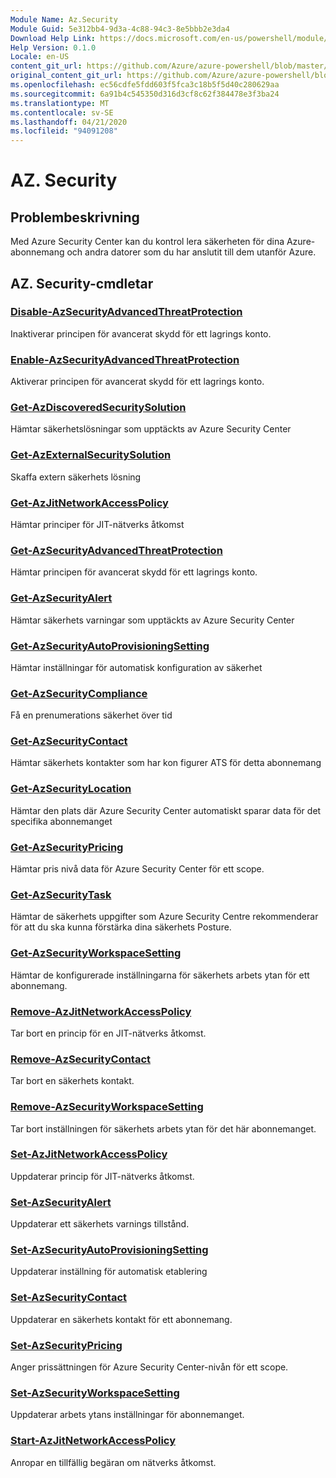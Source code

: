```yaml
---
Module Name: Az.Security
Module Guid: 5e312bb4-9d3a-4c88-94c3-8e5bbb2e3da4
Download Help Link: https://docs.microsoft.com/en-us/powershell/module/az.security
Help Version: 0.1.0
Locale: en-US
content_git_url: https://github.com/Azure/azure-powershell/blob/master/src/Security/Security/help/Az.Security.md
original_content_git_url: https://github.com/Azure/azure-powershell/blob/master/src/Security/Security/help/Az.Security.md
ms.openlocfilehash: ec56cdfe5fdd603f5fca3c18b5f5d40c280629aa
ms.sourcegitcommit: 6a91b4c545350d316d3cf8c62f384478e3f3ba24
ms.translationtype: MT
ms.contentlocale: sv-SE
ms.lasthandoff: 04/21/2020
ms.locfileid: "94091208"
---
```

# AZ. Security
## Problembeskrivning
Med Azure Security Center kan du kontrol lera säkerheten för dina Azure-abonnemang och andra datorer som du har anslutit till dem utanför Azure.

## AZ. Security-cmdletar
### [Disable-AzSecurityAdvancedThreatProtection](Disable-AzSecurityAdvancedThreatProtection.md)
Inaktiverar principen för avancerat skydd för ett lagrings konto.

### [Enable-AzSecurityAdvancedThreatProtection](Enable-AzSecurityAdvancedThreatProtection.md)
Aktiverar principen för avancerat skydd för ett lagrings konto.

### [Get-AzDiscoveredSecuritySolution](Get-AzDiscoveredSecuritySolution.md)
Hämtar säkerhetslösningar som upptäckts av Azure Security Center

### [Get-AzExternalSecuritySolution](Get-AzExternalSecuritySolution.md)
Skaffa extern säkerhets lösning 

### [Get-AzJitNetworkAccessPolicy](Get-AzJitNetworkAccessPolicy.md)
Hämtar principer för JIT-nätverks åtkomst

### [Get-AzSecurityAdvancedThreatProtection](Get-AzSecurityAdvancedThreatProtection.md)
Hämtar principen för avancerat skydd för ett lagrings konto.

### [Get-AzSecurityAlert](Get-AzSecurityAlert.md)
Hämtar säkerhets varningar som upptäckts av Azure Security Center

### [Get-AzSecurityAutoProvisioningSetting](Get-AzSecurityAutoProvisioningSetting.md)
Hämtar inställningar för automatisk konfiguration av säkerhet

### [Get-AzSecurityCompliance](Get-AzSecurityCompliance.md)
Få en prenumerations säkerhet över tid

### [Get-AzSecurityContact](Get-AzSecurityContact.md)
Hämtar säkerhets kontakter som har kon figurer ATS för detta abonnemang

### [Get-AzSecurityLocation](Get-AzSecurityLocation.md)
Hämtar den plats där Azure Security Center automatiskt sparar data för det specifika abonnemanget

### [Get-AzSecurityPricing](Get-AzSecurityPricing.md)
Hämtar pris nivå data för Azure Security Center för ett scope.

### [Get-AzSecurityTask](Get-AzSecurityTask.md)
Hämtar de säkerhets uppgifter som Azure Security Centre rekommenderar för att du ska kunna förstärka dina säkerhets Posture.

### [Get-AzSecurityWorkspaceSetting](Get-AzSecurityWorkspaceSetting.md)
Hämtar de konfigurerade inställningarna för säkerhets arbets ytan för ett abonnemang.

### [Remove-AzJitNetworkAccessPolicy](Remove-AzJitNetworkAccessPolicy.md)
Tar bort en princip för en JIT-nätverks åtkomst.

### [Remove-AzSecurityContact](Remove-AzSecurityContact.md)
Tar bort en säkerhets kontakt.

### [Remove-AzSecurityWorkspaceSetting](Remove-AzSecurityWorkspaceSetting.md)
Tar bort inställningen för säkerhets arbets ytan för det här abonnemanget.

### [Set-AzJitNetworkAccessPolicy](Set-AzJitNetworkAccessPolicy.md)
Uppdaterar princip för JIT-nätverks åtkomst.

### [Set-AzSecurityAlert](Set-AzSecurityAlert.md)
Uppdaterar ett säkerhets varnings tillstånd.

### [Set-AzSecurityAutoProvisioningSetting](Set-AzSecurityAutoProvisioningSetting.md)
Uppdaterar inställning för automatisk etablering

### [Set-AzSecurityContact](Set-AzSecurityContact.md)
Uppdaterar en säkerhets kontakt för ett abonnemang.

### [Set-AzSecurityPricing](Set-AzSecurityPricing.md)
Anger prissättningen för Azure Security Center-nivån för ett scope.

### [Set-AzSecurityWorkspaceSetting](Set-AzSecurityWorkspaceSetting.md)
Uppdaterar arbets ytans inställningar för abonnemanget.

### [Start-AzJitNetworkAccessPolicy](Start-AzJitNetworkAccessPolicy.md)
Anropar en tillfällig begäran om nätverks åtkomst.

